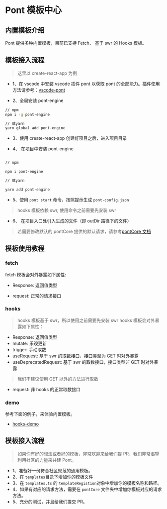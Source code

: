 # Pont 模板中心

## 内置模板介绍

Pont 提供多种内置模板，目前已支持 Fetch、 基于 swr 的 Hooks 模板。

## 模板接入流程

> 这里以 create-react-app 为例

- 1、在 vscode 中安装 vscode 插件 pont 以获取 pont 的全部能力。插件使用方法请参考：[vscode-pont](https://github.com/nefe/vscode-pont)

- 2、全局安装 pont-engine

```bash
// npm
npm i -g pont-engine

// 或yarn
yarn global add pont-engine
```

- 3、使用 create-react-app 创建好项目之后，进入项目目录

- 4、 在项目中安装 pont-engine

```bash

// npm

npm i pont-engine

// 或yarn

yarn add pont-engine
```

- 5、使用 `pont start` 命令，按照提示生成 `pont-config.json`

> hooks 模板依赖 swr, 使用命令之前需要先安装 swr

- 6、 在项目入口处引入生成的文件（即 outDir 路径下的文件）

> 若需要修改默认的 pontCore 提供的默认请求，请参考[pontCore 文档]()

## 模板使用教程

### fetch

fetch 模板会对外暴露如下属性:

- Response: 返回值类型

- request: 正常的请求接口

### hooks

> hooks 模板基于 swr，所以使用之前需要先安装 swr
> hooks 模板会对外暴露如下属性：

- Response: 返回值类型
- mutate: 乐观更新
- trigger: 手动取数
- useRequest: 基于 swr 的取数接口，接口类型为 GET 时对外暴露
- useDeprecatedRequest: 基于 swr 的取数接口，接口类型非 GET 时对外暴露

> 我们不建议使用 GET 以外的方法进行取数

- request: 非 hooks 的正常取数接口

### demo

参考下面的例子，来体验内置模板。

- [hooks-demo](https://github.com/alibaba/pont/tree/master/examples/hooks-app)

## 模板接入流程

> 如果你有好的想法或者好的模板，非常欢迎来给我们提 PR，我们非常渴望利用社区的力量来共建 Pont。

- 1、准备好一份符合社区规范的通用模板。
- 2、在 `templates`目录下增加你的模板文件
- 3、在 `templates.ts` 的 `templateRegistion`对象中增加你的模板名称和路径。
- 4、如果有对应的请求方法，需要在 `pontCore` 文件夹中增加你模板对应的请求方法。
- 5、充分的测试，并且给我们提交 PR。
